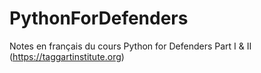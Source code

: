 # PythonForDefenders
Notes en français du cours Python for Defenders Part I &amp; II (https://taggartinstitute.org)
